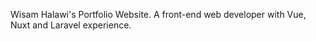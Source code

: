 Wisam Halawi's Portfolio Website. A front-end web developer with Vue, Nuxt and Laravel experience. 
